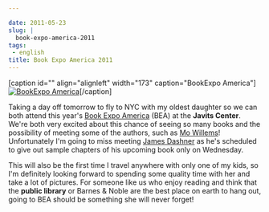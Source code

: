 ```yaml
---

date: 2011-05-23
slug: |
  book-expo-america-2011
tags:
 - english
title: Book Expo America 2011
---
```


\[caption id="" align="alignleft" width="173" caption="BookExpo
America"\][![BookExpo
America](http://www.bookexpoamerica.com/RNA/RNA_BookExpo_V2/images/2011/logo_BEA11.jpg)](http://www.bookexpoamerica.com/)\[/caption\]

Taking a day off tomorrow to fly to NYC with my oldest daughter so we
can both attend this year's [Book Expo
America](http://www.bookexpoamerica.com/) (BEA) at the **Javits
Center**. We're both very excited about this chance of seeing so many
books and the possibility of meeting some of the authors, such as [Mo
Willems](http://mowillemsdoodles.blogspot.com/)! Unfortunately I'm going
to miss meeting [James Dashner](http://www.jamesdashner.com/) as he's
scheduled to give out sample chapters of his upcoming book only on
Wednesday.

This will also be the first time I travel anywhere with only one of my
kids, so I'm definitely looking forward to spending some quality time
with her and take a lot of pictures. For someone like us who enjoy
reading and think that the **public library** or Barnes & Noble are the
best place on earth to hang out, going to BEA should be something she
will never forget!
